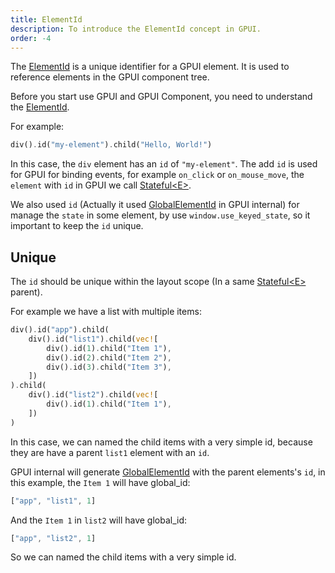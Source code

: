 ```yaml
---
title: ElementId
description: To introduce the ElementId concept in GPUI.
order: -4
---
```


The [ElementId] is a unique identifier for a GPUI element. It is used to reference elements in the GPUI component tree.

Before you start use GPUI and GPUI Component, you need to understand the [ElementId].

For example:

```rs
div().id("my-element").child("Hello, World!")
```

In this case, the `div` element has an `id` of `"my-element"`. The add `id` is used for GPUI for binding events, for example `on_click` or `on_mouse_move`, the `element` with `id` in GPUI we call [Stateful\<E\>].

We also used `id` (Actually it used [GlobalElementId] in GPUI internal) for manage the `state` in some element, by use `window.use_keyed_state`, so it important to keep the `id` unique.

## Unique

The `id` should be unique within the layout scope (In a same [Stateful\<E\>] parent).

For example we have a list with multiple items:

```rs
div().id("app").child(
    div().id("list1").child(vec![
        div().id(1).child("Item 1"),
        div().id(2).child("Item 2"),
        div().id(3).child("Item 3"),
    ])
).child(
    div().id("list2").child(vec![
        div().id(1).child("Item 1"),
    ])
)
```

In this case, we can named the child items with a very simple id, because they are have a parent `list1` element with an `id`.

GPUI internal will generate [GlobalElementId] with the parent elements's `id`, in this example, the `Item 1` will have global_id:

```rs
["app", "list1", 1]
```

And the `Item 1` in `list2` will have global_id:

```rs
["app", "list2", 1]
```

So we can named the child items with a very simple id.

[ElementId]: https://docs.rs/gpui/latest/gpui/enum.ElementId.html
[GlobalElementId]: https://docs.rs/gpui/latest/gpui/struct.GlobalElementId.html
[Stateful]: https://docs.rs/gpui/latest/gpui/struct.Stateful.html
[Stateful\<E\>]: https://docs.rs/gpui/latest/gpui/struct.Stateful.html

